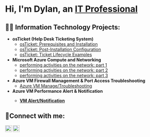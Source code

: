 <h1>Hi, I'm Dylan, an <a href="https://linkedin.com/in/Dylan">IT Professional</a></h1>

<h2>👨‍💻 Information Technology Projects:</h2>

- <b>osTicket (Help Desk Ticketing System)</b>
  - [osTicket: Prerequisites and Installation](https://github.com/DylanCore13/osticket-prereqs)
  - [osTicket: Post-Installation Configuration](https://github.com/DylanCore13/post-install-config)
  - [osTicket: Ticket Lifecycle Examples](https://github.com/DylanCore13/ticket-lifecycle)
- <b>Microsoft Azure Compute and Networking</b>
  - [performing activities on the network: part 1](https://github.com/DylanCore13/activities-network-pt1)
  - [performing activities on the network: part 2](https://github.com/DylanCore13/activities-network-pt2)
  - [performing activities on the network: part 3](https://github.com/DylanCore13/activities-network-pt3)
- <b>Azure VM Firewall Management & Port Access Troubleshooting</b>
  - [Azure VM Manage/Troubleshooting](https://github.com/DylanCore13/Azure-VM-Firewall-Port-Access-)
- <b>Azure VM Performance Alert & Notification<b/>
  - [VM Alert/Notification](https://github.com/DylanCore13/VM-Alert-Notification)
 

<h2>🤳Connect with me:</h2>

[<img align="left" alt="Dylan | LinkedIn" width="22px" src="https://cdn.jsdelivr.net/npm/simple-icons@v3/icons/linkedin.svg" />][linkedin]
[<img align="left" alt="Dylan | Instagram" width="22px" src="https://cdn.jsdelivr.net/npm/simple-icons@v3/icons/instagram.svg" />][instagram]

[instagram]: https://www.instagram.com/Dylan
[linkedin]: https://linkedin.com/in/Dylan
